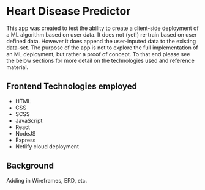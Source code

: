 # Heart Disease Predictor

This app was created to test the ability to create a client-side deployment of a ML algorithm based on user data. It does not (yet!) re-train based on user defined data. However it does append the user-inputed data to the existing data-set. The purpose of the app is not to explore the full implementation of an ML deployment, but rather a proof of concept. To that end please see the below sections for more detail on the technologies used and reference material.

## Frontend Technologies employed

- HTML
- CSS
- SCSS
- JavaScript
- React
- NodeJS
- Express
- Netlify cloud deployment

## Background

Adding in Wireframes, ERD, etc.